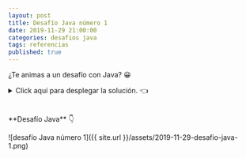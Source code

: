 ```yaml
---
layout: post
title: Desafío Java número 1
date: 2019-11-29 21:00:00
categories: desafios java
tags: referencias
published: true
---
```


¿Te animas a un desafío con Java? 😀

<details><summary>Click aquí para desplegar la solución. 👈</summary>
<br />La respuesta correcta es la c.
<br />✏️ Explicación: Los arreglos en Java son alocados dinámicamente (son objetos). Por ende, cuando asignamos un arreglo a otro no se está realizando una copia sino que ambas variables referencian al mismo objeto. Al modificar un elemento de la variable m1, se altera la única instancia del arreglo que existe, la cual puede referenciarse como m1 o m2 indistintamente.
<br />
<br />📗 Documentación oficial: https://docs.oracle.com/javase/specs/jls/se13/html/jls-10.html
<br />
<div markdown="1">![Solución al desafío]({{ site.url }}/assets/2019-11-29-desafio-java-1-solucion.png)
  </div></details>

<br />
<br />
**Desafío Java** 👇

![desafío Java número 1]({{ site.url }}/assets/2019-11-29-desafio-java-1.png)
